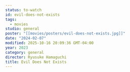 ```yaml
---
status: to-watch
id: evil-does-not-exists
tags:
  - movies
studio: general
poster: "[[movies/posters/evil-does-not-exists.jpg]]"
date: "2024-02-07"
modified: 2025-10-16 20:09:36 GMT-04:00
year: 2023
category: general
director: Ryusuke Hamaguchi
title: Evil Does Not Exists
---
```

